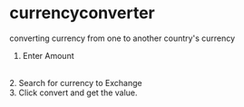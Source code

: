 # currencyconverter
converting currency from one to another country's currency
<br>
1. Enter Amount
<br>
2. Search for currency to Exchange
   <br>
3. Click convert and get the value.
